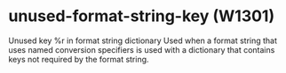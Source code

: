 # unused-format-string-key (W1301)

Unused key %r in format string dictionary Used when a format string that
uses named conversion specifiers is used with a dictionary that contains
keys not required by the format string.
